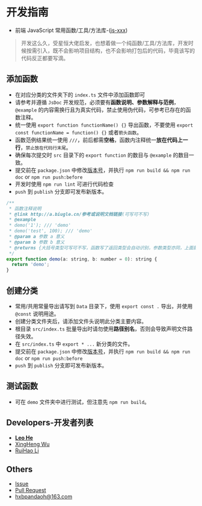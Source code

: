 # 开发指南

* 前端 JavaScript 常用函数/工具/方法库-([js-xxx](https://github.com/pandaoh/js-xxx))

> 开发这么久，受星恒大佬启发，也想着做一个纯函数/工具/方法库，开发时候按需引入，既不会影响项目结构，也不会影响打包后的代码，毕竟该写的代码反正都要写滴。

## 添加函数

* 在对应分类的文件夹下的 `index.ts` 文件中添加函数即可
* 请参考并遵循 `JsDoc` 开发规范，必须要有**函数说明、参数解释与范例**，`@example` 的内容需换行且为真实代码，禁止使用伪代码，可参考已存在的函数注释。
* 统一使用 `export function functionName() {}` 导出函数，不要使用 `export const functionName = function() {}` 或者`箭头函数`。
* 函数范例结果统一使用 ` /// `，前后都需**空格**，函数内注释统一**放在代码上一行**，`禁止放在代码行末尾`。
* 确保每次提交时 `src` 目录下的 `export function` 的数目与 `@example` 的数目一致。
* 提交前在 `package.json` 中修改[版本号](https://docs-1257794070.cos-website.ap-nanjing.myqcloud.com/#/git/?id=tags)，并执行 `npm run build && npm run doc` or `npm run push:before`
* 开发时使用 `npm run lint` 可进行代码检查
* `push` 到 `publish` 分支即可发布新版本。

```javascript
/**
 * 函数注释说明
 * @link http://a.biugle.cn/参考或说明文档链接(可写可不写)
 * @example
 * demo('1'); /// 'demo'
 * demo('test', 100); /// 'demo'
 * @param a 参数 a 意义
 * @param b 参数 b 意义
 * @returns {大括号类型可写可不写，函数写了返回类型会自动识别，参数类型亦同，上面就没写。}
 */
export function demo(a: string, b: number = 0): string {
  return 'demo';
}
```

## 创建分类

* 常用/共用常量导出请写到 `Data` 目录下，使用 `export const .` 导出，并使用 `@const` 说明用途。
* 创建分类文件夹后，请添加文件头说明此分类主要内容。
* 根目录 `src/index.ts` 批量导出时请勿使用**路径别名**，否则会导致声明文件路径失效。
* 在 `src/index.ts` 中 `export * ...` 新分类的文件。
* 提交前在 `package.json` 中修改[版本号](https://docs-1257794070.cos-website.ap-nanjing.myqcloud.com/#/git/?id=tags)，并执行 `npm run build && npm run doc` or `npm run push:before`
* `push` 到 `publish` 分支即可发布新版本。

## 测试函数

* 可在 `demo` 文件夹中进行测试，但注意先 `npm run build`。

## Developers-开发者列表

* [**Leo He**](https://github.com/pandaoh/)
* [XingHeng Wu](https://github.com/wxingheng/)
* [RuiHao Li](https://github.com/wxingheng/)

## Others

* [Issue](https://github.com/pandaoh/js-xxx/issues)
* [Pull Request](https://github.com/pandaoh/js-xxx/pulls)
* [hxbpandaoh@163.com](mailto:hxbpandaoh@163.com)
